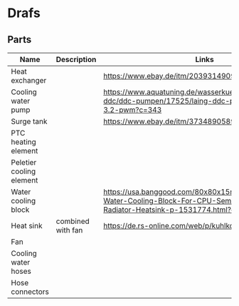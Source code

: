 # Drafs

## Parts

| Name   | Description  | Links
|---|---|---|
|Heat exchanger   |   | https://www.ebay.de/itm/203931490941 
|Cooling water pump |  | https://www.aquatuning.de/wasserkuehlung/pumpen/laing-ddc/ddc-pumpen/17525/laing-ddc-pumpe-12v-ddc-3.2-pwm?c=343  
|Surge tank |  | https://www.ebay.de/itm/373489058911   
|PTC heating element  |   |
|Peletier cooling element  |   |
|Water cooling block | | https://usa.banggood.com/80x80x15mm-Aluminum-Water-Cooling-Block-For-CPU-Semiconductor-Cooling-Radiator-Heatsink-p-1531774.html?cur_warehouse=CN
|Heat sink  | combined with fan  | https://de.rs-online.com/web/p/kuhlkorper/0158540
|Fan  |   |
|Cooling water hoses  |   |
|Hose connectors  |   |